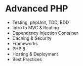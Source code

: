 # Advanced PHP

- Testing, phpUnit, TDD, BDD
- Intro to MVC & Routing
- Dependency Injection Container
- Caching & Security
- Frameworks
- PHP 8
- Hosting & Deployment
- Best Practices
